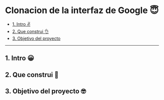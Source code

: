 # Clonacion de la interfaz de Google 😇

* [1. Intro ✌](#)
* [2. Que construi 👌](#)
* [3. Objetivo del proyecto](#)

****

## 1. Intro 😀


## 2. Que construi 🤠

## 3. Objetivo del proyecto 🤓
